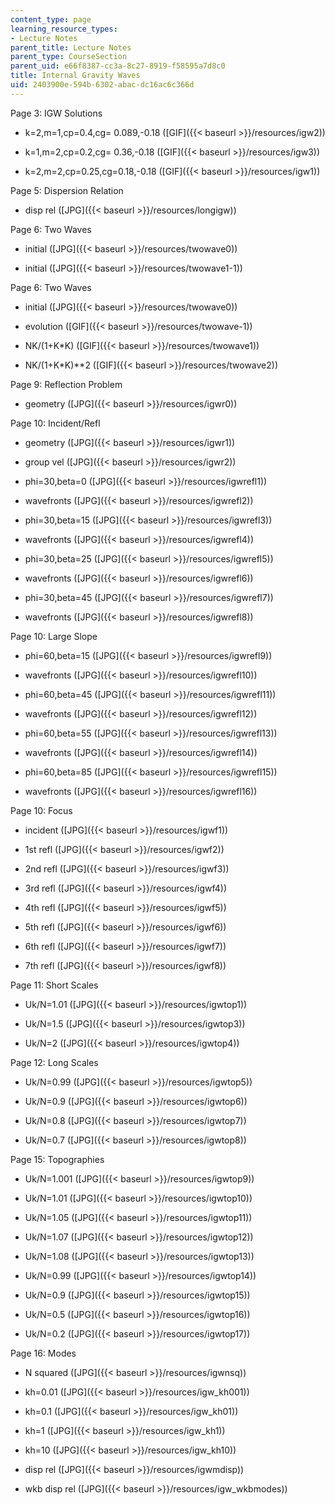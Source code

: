 ```yaml
---
content_type: page
learning_resource_types:
- Lecture Notes
parent_title: Lecture Notes
parent_type: CourseSection
parent_uid: e66f8387-cc3a-8c27-8919-f58595a7d8c0
title: Internal Gravity Waves
uid: 2403900e-594b-6302-abac-dc16ac6c366d
---
```


Page 3: IGW Solutions

*   k=2,m=1,cp=0.4,cg= 0.089,-0.18 ([GIF]({{< baseurl >}}/resources/igw2))
    
*   k=1,m=2,cp=0.2,cg= 0.36,-0.18 ([GIF]({{< baseurl >}}/resources/igw3))
    
*   k=2,m=2,cp=0.25,cg=0.18,-0.18 ([GIF]({{< baseurl >}}/resources/igw1))
    

Page 5: Dispersion Relation

*   disp rel ([JPG]({{< baseurl >}}/resources/longigw))
    

Page 6: Two Waves

*   initial ([JPG]({{< baseurl >}}/resources/twowave0))
    
*   initial ([JPG]({{< baseurl >}}/resources/twowave1-1))
    

Page 6: Two Waves

*   initial ([JPG]({{< baseurl >}}/resources/twowave0))
    
*   evolution ([GIF]({{< baseurl >}}/resources/twowave-1))
    
*   NK/(1+K\*K) ([GIF]({{< baseurl >}}/resources/twowave1))
    
*   NK/(1+K\*K)\*\*2 ([GIF]({{< baseurl >}}/resources/twowave2))
    

Page 9: Reflection Problem

*   geometry ([JPG]({{< baseurl >}}/resources/igwr0))
    

Page 10: Incident/Refl

*   geometry ([JPG]({{< baseurl >}}/resources/igwr1))
    
*   group vel ([JPG]({{< baseurl >}}/resources/igwr2))
    
*   phi=30,beta=0 ([JPG]({{< baseurl >}}/resources/igwrefl1))
    
*   wavefronts ([JPG]({{< baseurl >}}/resources/igwrefl2))
    
*   phi=30,beta=15 ([JPG]({{< baseurl >}}/resources/igwrefl3))
    
*   wavefronts ([JPG]({{< baseurl >}}/resources/igwrefl4))
    
*   phi=30,beta=25 ([JPG]({{< baseurl >}}/resources/igwrefl5))
    
*   wavefronts ([JPG]({{< baseurl >}}/resources/igwrefl6))
    
*   phi=30,beta=45 ([JPG]({{< baseurl >}}/resources/igwrefl7))
    
*   wavefronts ([JPG]({{< baseurl >}}/resources/igwrefl8))
    

Page 10: Large Slope

*   phi=60,beta=15 ([JPG]({{< baseurl >}}/resources/igwrefl9))
    
*   wavefronts ([JPG]({{< baseurl >}}/resources/igwrefl10))
    
*   phi=60,beta=45 ([JPG]({{< baseurl >}}/resources/igwrefl11))
    
*   wavefronts ([JPG]({{< baseurl >}}/resources/igwrefl12))
    
*   phi=60,beta=55 ([JPG]({{< baseurl >}}/resources/igwrefl13))
    
*   wavefronts ([JPG]({{< baseurl >}}/resources/igwrefl14))
    
*   phi=60,beta=85 ([JPG]({{< baseurl >}}/resources/igwrefl15))
    
*   wavefronts ([JPG]({{< baseurl >}}/resources/igwrefl16))
    

Page 10: Focus

*   incident ([JPG]({{< baseurl >}}/resources/igwf1))
    
*   1st refl ([JPG]({{< baseurl >}}/resources/igwf2))
    
*   2nd refl ([JPG]({{< baseurl >}}/resources/igwf3))
    
*   3rd refl ([JPG]({{< baseurl >}}/resources/igwf4))
    
*   4th refl ([JPG]({{< baseurl >}}/resources/igwf5))
    
*   5th refl ([JPG]({{< baseurl >}}/resources/igwf6))
    
*   6th refl ([JPG]({{< baseurl >}}/resources/igwf7))
    
*   7th refl ([JPG]({{< baseurl >}}/resources/igwf8))
    

Page 11: Short Scales

*   Uk/N=1.01 ([JPG]({{< baseurl >}}/resources/igwtop1))
    
*   Uk/N=1.5 ([JPG]({{< baseurl >}}/resources/igwtop3))
    
*   Uk/N=2 ([JPG]({{< baseurl >}}/resources/igwtop4))
    

Page 12: Long Scales

*   Uk/N=0.99 ([JPG]({{< baseurl >}}/resources/igwtop5))
    
*   Uk/N=0.9 ([JPG]({{< baseurl >}}/resources/igwtop6))
    
*   Uk/N=0.8 ([JPG]({{< baseurl >}}/resources/igwtop7))
    
*   Uk/N=0.7 ([JPG]({{< baseurl >}}/resources/igwtop8))
    

Page 15: Topographies

*   Uk/N=1.001 ([JPG]({{< baseurl >}}/resources/igwtop9))
    
*   Uk/N=1.01 ([JPG]({{< baseurl >}}/resources/igwtop10))
    
*   Uk/N=1.05 ([JPG]({{< baseurl >}}/resources/igwtop11))
    
*   Uk/N=1.07 ([JPG]({{< baseurl >}}/resources/igwtop12))
    
*   Uk/N=1.08 ([JPG]({{< baseurl >}}/resources/igwtop13))
    
*   Uk/N=0.99 ([JPG]({{< baseurl >}}/resources/igwtop14))
    
*   Uk/N=0.9 ([JPG]({{< baseurl >}}/resources/igwtop15))
    
*   Uk/N=0.5 ([JPG]({{< baseurl >}}/resources/igwtop16))
    
*   Uk/N=0.2 ([JPG]({{< baseurl >}}/resources/igwtop17))
    

Page 16: Modes

*   N squared ([JPG]({{< baseurl >}}/resources/igwnsq))
    
*   kh=0.01 ([JPG]({{< baseurl >}}/resources/igw_kh001))
    
*   kh=0.1 ([JPG]({{< baseurl >}}/resources/igw_kh01))
    
*   kh=1 ([JPG]({{< baseurl >}}/resources/igw_kh1))
    
*   kh=10 ([JPG]({{< baseurl >}}/resources/igw_kh10))
    
*   disp rel ([JPG]({{< baseurl >}}/resources/igwmdisp))
    
*   wkb disp rel ([JPG]({{< baseurl >}}/resources/igw_wkbmodes))